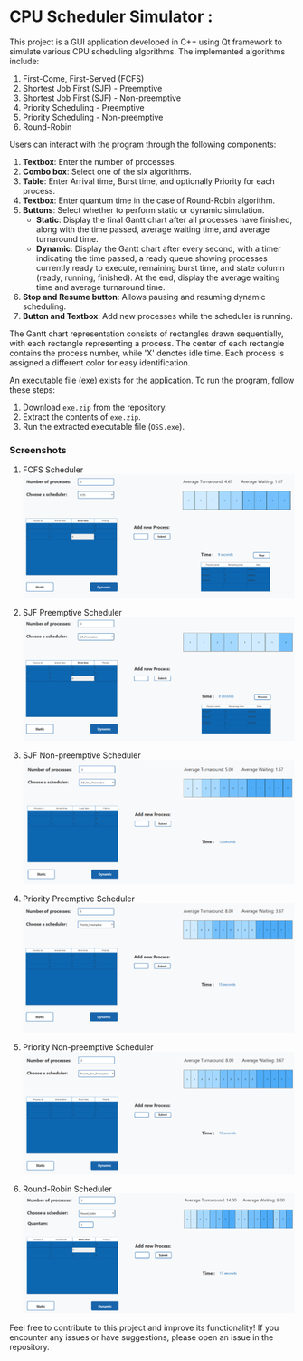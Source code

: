 # CPU Scheduler Simulator :

This project is a GUI application developed in C++ using Qt framework to simulate various CPU scheduling algorithms. The implemented algorithms include:

1. First-Come, First-Served (FCFS)
2. Shortest Job First (SJF) - Preemptive
3. Shortest Job First (SJF) - Non-preemptive
4. Priority Scheduling - Preemptive
5. Priority Scheduling - Non-preemptive
6. Round-Robin

Users can interact with the program through the following components:

1. **Textbox**: Enter the number of processes.
2. **Combo box**: Select one of the six algorithms.
3. **Table**: Enter Arrival time, Burst time, and optionally Priority for each process.
4. **Textbox**: Enter quantum time in the case of Round-Robin algorithm.
5. **Buttons**: Select whether to perform static or dynamic simulation.
    - **Static**: Display the final Gantt chart after all processes have finished, along with the time passed, average waiting time, and average turnaround time.
    - **Dynamic**: Display the Gantt chart after every second, with a timer indicating the time passed, a ready queue showing processes currently ready to execute, remaining burst time, and state column (ready, running, finished). At the end, display the average waiting time and average turnaround time.
6. **Stop and Resume button**: Allows pausing and resuming dynamic scheduling.
7. **Button and Textbox**: Add new processes while the scheduler is running.

The Gantt chart representation consists of rectangles drawn sequentially, with each rectangle representing a process. The center of each rectangle contains the process number, while 'X' denotes idle time. Each process is assigned a different color for easy identification.


An executable file (exe) exists for the application. To run the program, follow these steps:

1. Download `exe.zip` from the repository.
2. Extract the contents of `exe.zip`.
3. Run the extracted executable file (`OSS.exe`).

### Screenshots

1. FCFS Scheduler
![FCFS Scheduler](images/fcfs.png)

2. SJF Preemptive Scheduler
![SJF Preemptive Scheduler](images/sjf_preemptive.png)

3. SJF Non-preemptive Scheduler
![SJF Non-preemptive Scheduler](images/sjf_non_preemptive.png)

4. Priority Preemptive Scheduler
![Priority Preemptive Scheduler](images/priority_preemptive.png)

5. Priority Non-preemptive Scheduler
![Priority Non-preemptive Scheduler](images/priority_non_preemptive.png)

6. Round-Robin Scheduler
![Round-Robin Scheduler](images/round_robin.png)

Feel free to contribute to this project and improve its functionality! If you encounter any issues or have suggestions, please open an issue in the repository.
